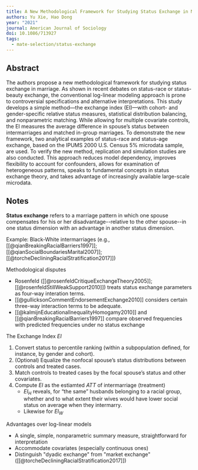 ```yaml
---
title: A New Methodological Framework for Studying Status Exchange in Marriage
authors: Yu Xie, Hao Dong
year: "2021"
journal: American Journal of Sociology
doi: 10.1086/713927
tags:
  - mate-selection/status-exchange
---
```

## Abstract

The authors propose a new methodological framework for studying status exchange in marriage. As shown in recent debates on status-race or status-beauty exchange, the conventional log-linear modeling approach is prone to controversial specifications and alternative interpretations. This study develops a simple method—the exchange index (EI)—with cohort- and gender-specific relative status measures, statistical distribution balancing, and nonparametric matching. While allowing for multiple covariate controls, the EI measures the average difference in spouse’s status between intermarriages and matched in-group marriages. To demonstrate the new framework, two analytical examples of status-race and status-age exchange, based on the IPUMS 2000 U.S. Census 5% microdata sample, are used. To verify the new method, replication and simulation studies are also conducted. This approach reduces model dependency, improves flexibility to account for confounders, allows for examination of heterogeneous patterns, speaks to fundamental concepts in status exchange theory, and takes advantage of increasingly available large-scale microdata.

## Notes

**Status exchange** refers to a marriage pattern in which one spouse compensates for his or her disadvantage--relative to the other spouse--in one status dimension with an advantage in another status dimension.

Example: Black-White intermarriages (e.g., [[@qianBreakingRacialBarriers1997]]; [[@qianSocialBoundariesMarital2007]]; [[@torcheDecliningRacialStratification2017]])

Methodological disputes
- Rosenfeld ([[@rosenfeldCritiqueExchangeTheory2005]]; [[@rosenfeldStillWeakSupport2010]]) treats status exchange parameters as four-way interation terms.
- [[@gullicksonCommentEndorsementExchange2010]] considers certain three-way interaction terms to be adequate.
- [[@kalmijnEducationalInequalityHomogamy2010]] and [[@qianBreakingRacialBarriers1997]] compare observed frequencies with predicted frequencies under no status exchange

The Exchange Index $EI$
1. Convert status to percentile ranking (within a subpopulation defined, for instance, by gender and cohort).
2. (Optional) Equalize the nonfocal spouse’s status distributions between controls and treated cases.
3. Match controls to treated cases by the focal spouse’s status and other covariates.
4. Compute $EI$ as the estiamted $ATT$ of intermarriage (treatment)
	- $EI_{H}$ reveals, for “the same” husbands belonging to a racial group, whether and to what extent their wives would have lower social status on average when they intermarry.
	- Likewise for $EI_{W}$

Advantages over log-linear models
- A single, simple, nonparametric summary measure, straightforward for interpretation
- Accommodate covariates (especially continuous ones)
- Distinguish "dyadic exchange" from "market exchange" ([[@torcheDecliningRacialStratification2017]])
